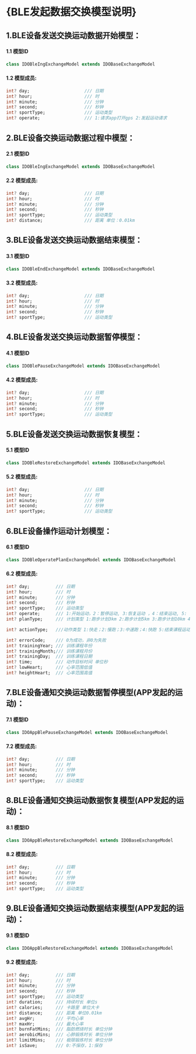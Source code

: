 # {BLE发起数据交换模型说明}

## 1.BLE设备发送交换运动数据开始模型：

#### 1.1 模型ID

````dart
class IDOBleIngExchangeModel extends IDOBaseExchangeModel
````

#### 1.2 模型成员:

```dart
int? day;                     /// 日期
int? hour;                    /// 时
int? minute;                  /// 分钟
int? second;                  /// 秒钟
int? sportType;               /// 运动类型
int? operate;                 /// 1:请求app打开gps 2:发起运动请求
```



## 2.BLE设备交换运动数据过程中模型：

#### 2.1 模型ID

````dart
class IDOBleIngExchangeModel extends IDOBaseExchangeModel
````

#### 2.2 模型成员:

```dart
int? day;                     /// 日期
int? hour;                    /// 时
int? minute;                  /// 分钟
int? second;                  /// 秒钟
int? sportType;               /// 运动类型
int? distance;                /// 距离 单位：0.01km
```



## 3.BLE设备发送交换运动数据结束模型：

#### 3.1 模型ID

````dart
class IDOBleEndExchangeModel extends IDOBaseExchangeModel
````

#### 3.2 模型成员:

```dart
int? day;                     /// 日期
int? hour;                    /// 时
int? minute;                  /// 分钟
int? second;                  /// 秒钟
int? sportType;               /// 运动类型
```



## 4.BLE设备发送交换运动数据暂停模型：

#### 4.1 模型ID

````dart
class IDOBlePauseExchangeModel extends IDOBaseExchangeModel
````

#### 4.2 模型成员:

```dart
int? day;                     /// 日期
int? hour;                    /// 时
int? minute;                  /// 分钟
int? second;                  /// 秒钟
int? sportType;               /// 运动类型
```



## 5.BLE设备发送交换运动数据恢复模型：

#### 5.1 模型ID

````dart
class IDOBleRestoreExchangeModel extends IDOBaseExchangeModel
````

#### 5.2 模型成员:

```dart
int? day;                     /// 日期
int? hour;                    /// 时
int? minute;                  /// 分钟
int? second;                  /// 秒钟
int? sportType;               /// 运动类型
```



## 6.BLE设备操作运动计划模型：

#### 6.1 模型ID

````dart
class IDOBleOperatePlanExchangeModel extends IDOBaseExchangeModel
````

#### 6.2 模型成员:

```dart
int? day;          /// 日期
int? hour;         /// 时
int? minute;       /// 分钟
int? second;       /// 秒钟
int? sportType;    /// 运动类型
int? operate;      /// 1:开始运动，2：暂停运动, 3:恢复运动 ，4：结束运动, 5: 切换动作
int? planType;     /// 计划类型 1:跑步计划3km 2:跑步计划5km 3:跑步计划10km 4:半程马拉松训练(二期)，5:马拉松训练(二期)

int? actionType;   ///动作类型 1:快走；2:慢跑；3:中速跑；4:快跑 5:结束课程运动(还要等待用户是否有自由运动) 6:课程结束后自由运动 (此字段当operate为5起作用)

int? errorCode;    /// 0为成功，非0为失败
int? trainingYear; /// 训练课程年份
int? trainingMonth;/// 训练课程月份
int? trainingDay;  /// 训练课程日期
int? time;         /// 动作目标时间 单位秒
int? lowHeart;     /// 心率范围低值
int? heightHeart;  /// 心率范围高值
```



## 7.BLE设备通知交换运动数据暂停模型(APP发起的运动)：

#### 7.1 模型ID

````dart
class IDOAppBlePauseExchangeModel extends IDOBaseExchangeModel
````

#### 7.2 模型成员:

```dart
int? day;          /// 日期
int? hour;         /// 时
int? minute;       /// 分钟
int? second;       /// 秒钟
int? sportType;    /// 运动类型
```



## 8.BLE设备通知交换运动数据恢复模型(APP发起的运动)：

#### 8.1 模型ID

````dart
class IDOAppBleRestoreExchangeModel extends IDOBaseExchangeModel
````

#### 8.2 模型成员:

```dart
int? day;          /// 日期
int? hour;         /// 时
int? minute;       /// 分钟
int? second;       /// 秒钟
int? sportType;    /// 运动类型
```



## 9.BLE设备通知交换运动数据结束模型(APP发起的运动)：

#### 9.1 模型ID

````dart
class IDOAppBleRestoreExchangeModel extends IDOBaseExchangeModel
````

#### 9.2 模型成员:

```dart
int? day;          /// 日期
int? hour;         /// 时
int? minute;       /// 分钟
int? second;       /// 秒钟
int? sportType;    /// 运动类型
int? duration;     /// 持续时长 单位s
int? calories;     /// 卡路里 单位大卡
int? distance;     /// 距离 单位0.01km
int? avgHr;        /// 平均心率
int? maxHr;        /// 最大心率
int? burnFatMins;  /// 脂肪燃烧时长 单位分钟
int? aerobicMins;  /// 心肺锻炼时长 单位分钟
int? limitMins;    /// 极限锻炼时长 单位分钟
int? isSave;       /// 0:不保存，1:保存
```

